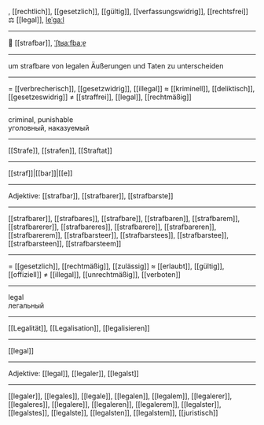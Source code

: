 , [[rechtlich]], [[gesetzlich]], [[gültig]], [[verfassungswidrig]], [[rechtsfrei]]
⚖️ [[legal]], [leˈɡaːl](https://youglish.com/pronounce/legal/german)

---
👮 [[strafbar]], [ˈʃtʁaːfbaːɐ̯](https://youglish.com/pronounce/strafbar/german)

---
um strafbare von legalen Äußerungen und Taten zu unterscheiden

---
= [[verbrecherisch]], [[gesetzwidrig]], [[illegal]]
≈ [[kriminell]], [[deliktisch]], [[gesetzeswidrig]]
≠ [[straffrei]], [[legal]], [[rechtmäßig]]

---
criminal, punishable  
уголовный, наказуемый

---
[[Strafe]], [[strafen]], [[Straftat]]

---
[[straf]]|[[bar]]|[[e]]


---
Adjektive: [[strafbar]], [[strafbarer]], [[strafbarste]]

---
[[strafbarer]], [[strafbares]], [[strafbare]], [[strafbaren]], [[strafbarem]], [[strafbarerer]], [[strafbareres]], [[strafbarere]], [[strafbareren]], [[strafbarerem]], [[strafbarsteer]], [[strafbarstees]], [[strafbarstee]], [[strafbarsteen]], [[strafbarsteem]]

---
= [[gesetzlich]], [[rechtmäßig]], [[zulässig]]
≈ [[erlaubt]], [[gültig]], [[offiziell]]
≠ [[illegal]], [[unrechtmäßig]], [[verboten]]

---
legal  
легальный

---
[[Legalität]], [[Legalisation]], [[legalisieren]]

---
[[legal]]


---
Adjektive: [[legal]], [[legaler]], [[legalst]]

---
[[legaler]], [[legales]], [[legale]], [[legalen]], [[legalem]], [[legalerer]], [[legaleres]], [[legalere]], [[legaleren]], [[legalerem]], [[legalster]], [[legalstes]], [[legalste]], [[legalsten]], [[legalstem]], [[juristisch]]